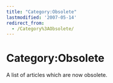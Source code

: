 ```yaml
---
title: "Category:Obsolete"
lastmodified: '2007-05-14'
redirect_from:
  - /Category%3AObsolete/
---
```


Category:Obsolete
=================

A list of articles which are now obsolete.
